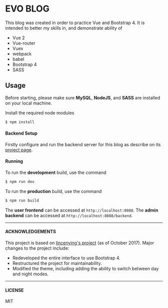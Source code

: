 # EVO BLOG

This blog was created in order to practice Vue and Bootstrap 4.  It is intended to better my skills in, and demonstrate ability of
- Vue 2
- Vue-router
- Vuex
- webpack
- babel
- Bootstrap 4
- SASS


## Usage

Before starting, please make sure **MySQL**, **NodeJS**, and **SASS** are installed on your local machine.

Install the required node modules
```sh
$ npm install
```

#### Backend Setup
Firstly configure and run the backend server for this blog as describe on its [project page](https://github.com/gorgila/evo-mysql-api).

#### Running

To run the **development** build, use the command
```sh
$ npm run dev
```

To run the **production** build, use the command
```sh
$ npm run build
```

The **user frontend** can be accessed at `http://localhost:8088`.  The **admin backend** can be accessed at `http://localhost:8088/backend`.



------------
#### ACKNOWLEDGEMENTS

This project is based on [lincenying's project](https://github.com/lincenying/mmf-blog-vue2) (as of October 2017).  Major changes to the project include:
- Redeveloped the entire interface to use Bootstrap 4.
- Restructured the project for maintainability.
- Modified the theme, including adding the ability to switch between day and night modes.

------------
#### LICENSE

MIT